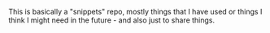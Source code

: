 This is basically a "snippets" repo, mostly things that I have used or things I think I might need in the future - and also just to share things.
